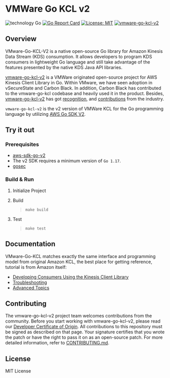 # VMWare Go KCL v2

![technology Go](https://img.shields.io/badge/technology-go-blue.svg)
[![Go Report Card](https://goreportcard.com/badge/github.com/magiusdarrigo/vmware-go-kcl-v2)](https://goreportcard.com/report/github.com/magiusdarrigo/vmware-go-kcl-v2)
[![License: MIT](https://img.shields.io/badge/License-MIT-yellow.svg)](https://opensource.org/licenses/MIT)
[![vmware-go-kcl-v2](https://github.com/magiusdarrigo/vmware-go-kcl-v2/actions/workflows/vmware-go-kcl-v2-ci.yml/badge.svg)](https://github.com/magiusdarrigo/vmware-go-kcl-v2/actions/workflows/vmware-go-kcl-v2-ci.yml)

## Overview

VMware-Go-KCL-V2 is a native open-source Go library for Amazon Kinesis Data Stream (KDS) consumption. It allows developers
to program KDS consumers in lightweight Go language and still take advantage of the features presented by the native
KDS Java API libraries.

[vmware-go-kcl-v2](https://github.com/magiusdarrigo/vmware-go-kcl-v2) is a VMWare originated open-source project for AWS Kinesis
Client Library in Go. Within VMware, we have seen adoption in vSecureState and Carbon Black. In addition, Carbon Black
has contributed to the vmware-go-kcl codebase and heavily used it in the product. Besides,
[vmware-go-kcl-v2](https://github.com/magiusdarrigo/vmware-go-kcl-v2) has got
[recognition](https://www.linkedin.com/posts/adityakrish_vmware-go-kcl-a-native-open-source-go-programming-activity-6810626798133616640-B6W8/),
and [contributions](https://github.com/magiusdarrigo/vmware-go-kcl-v2/graphs/contributors) from the industry.

`vmware-go-kcl-v2` is the v2 version of VMWare KCL for the Go programming language by utilizing [AWS Go SDK V2](https://github.com/aws/aws-sdk-go-v2).

## Try it out

### Prerequisites

* [aws-sdk-go-v2](https://github.com/aws/aws-sdk-go-v2)
* The v2 SDK requires a minimum version of `Go 1.17`.
* [gosec](https://github.com/securego/gosec)

### Build & Run

1. Initialize Project

2. Build
    > `make build`

3. Test
    > `make test`

## Documentation

VMware-Go-KCL matches exactly the same interface and programming model from original Amazon KCL, the best place for getting reference, tutorial is from Amazon itself:

* [Developing Consumers Using the Kinesis Client Library](https://docs.aws.amazon.com/streams/latest/dev/developing-consumers-with-kcl.html)
* [Troubleshooting](https://docs.aws.amazon.com/streams/latest/dev/troubleshooting-consumers.html)
* [Advanced Topics](https://docs.aws.amazon.com/streams/latest/dev/advanced-consumers.html)

## Contributing

The vmware-go-kcl-v2 project team welcomes contributions from the community. Before you start working with vmware-go-kcl-v2, please
read our [Developer Certificate of Origin](https://cla.vmware.com/dco). All contributions to this repository must be
signed as described on that page. Your signature certifies that you wrote the patch or have the right to pass it on
as an open-source patch. For more detailed information, refer to [CONTRIBUTING.md](CONTRIBUTING.md).

## License

MIT License
